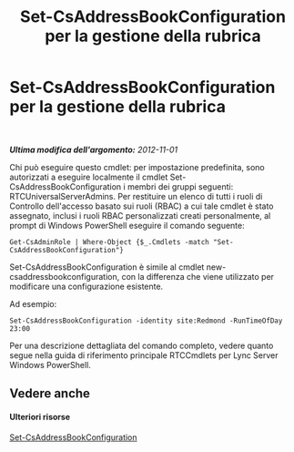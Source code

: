 ﻿---
title: Set-CsAddressBookConfiguration per la gestione della rubrica
TOCTitle: Set-CsAddressBookConfiguration per la gestione della rubrica
ms:assetid: 3a64ceb1-9f79-4f3b-bf33-eaf346dbd60d
ms:mtpsurl: https://technet.microsoft.com/it-it/library/Gg429700(v=OCS.15)
ms:contentKeyID: 49300255
ms.date: 08/24/2015
mtps_version: v=OCS.15
ms.translationtype: HT
---

# Set-CsAddressBookConfiguration per la gestione della rubrica

 

_**Ultima modifica dell'argomento:** 2012-11-01_

Chi può eseguire questo cmdlet: per impostazione predefinita, sono autorizzati a eseguire localmente il cmdlet Set-CsAddressBookConfiguration i membri dei gruppi seguenti: RTCUniversalServerAdmins. Per restituire un elenco di tutti i ruoli di Controllo dell'accesso basato sui ruoli (RBAC) a cui tale cmdlet è stato assegnato, inclusi i ruoli RBAC personalizzati creati personalmente, al prompt di Windows PowerShell eseguire il comando seguente:

    Get-CsAdminRole | Where-Object {$_.Cmdlets -match "Set-CsAddressBookConfiguration"}

Set-CsAddressBookConfiguration è simile al cmdlet new-csaddressbookconfiguration, con la differenza che viene utilizzato per modificare una configurazione esistente.

Ad esempio:

    Set-CsAddressBookConfiguration -identity site:Redmond -RunTimeOfDay 23:00

Per una descrizione dettagliata del comando completo, vedere quanto segue nella guida di riferimento principale RTCCmdlets per Lync Server Windows PowerShell.

## Vedere anche

#### Ulteriori risorse

[Set-CsAddressBookConfiguration](https://docs.microsoft.com/en-us/powershell/module/skype/Set-CsAddressBookConfiguration)

